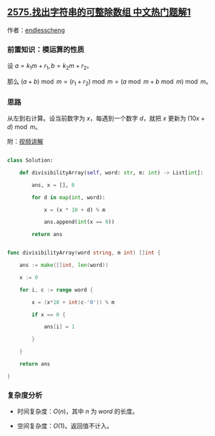 ## [2575.找出字符串的可整除数组 中文热门题解1](https://leetcode.cn/problems/find-the-divisibility-array-of-a-string/solutions/100000/cong-zuo-dao-you-ji-suan-by-endlesscheng-ywls)

作者：[endlesscheng](https://leetcode.cn/u/endlesscheng)

### 前置知识：模运算的性质

设 $a=k_1m+r_1,b=k_2m+r_2$。

那么 $(a+b)\bmod m = (r_1+r_2)\bmod m = (a\bmod m + b\bmod m)\bmod m$。

### 思路

从左到右计算。设当前数字为 $x$，每遇到一个数字 $d$，就把 $x$ 更新为 $(10x+d)\bmod m$。

附：[视频讲解](https://www.bilibili.com/video/BV1wj411G7sH/)

```py [sol1-Python3]
class Solution:
    def divisibilityArray(self, word: str, m: int) -> List[int]:
        ans, x = [], 0
        for d in map(int, word):
            x = (x * 10 + d) % m
            ans.append(int(x == 0))
        return ans
```

```go [sol1-Go]
func divisibilityArray(word string, m int) []int {
	ans := make([]int, len(word))
	x := 0
	for i, c := range word {
		x = (x*10 + int(c-'0')) % m
		if x == 0 {
			ans[i] = 1
		}
	}
	return ans
}
```

### 复杂度分析

- 时间复杂度：$O(n)$，其中 $n$ 为 $\textit{word}$ 的长度。
- 空间复杂度：$O(1)$。返回值不计入。
